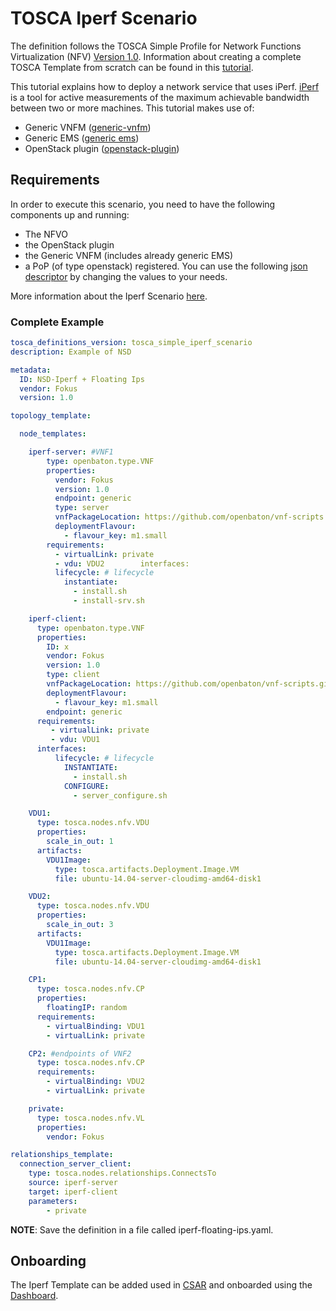 # TOSCA Iperf Scenario

The definition follows the TOSCA Simple Profile for Network Functions Virtualization (NFV) [Version 1.0][tosca-nfv]. Information about creating a complete TOSCA Template from scratch can be found in this [tutorial][ns-template].

This tutorial explains how to deploy a network service that uses iPerf. [iPerf][iperf-website] is a tool for active measurements of the maximum achievable bandwidth between two or more machines.
This tutorial makes use of:

* Generic VNFM ([generic-vnfm][generic-vnfm])
* Generic EMS ([generic ems][ems-github])
* OpenStack plugin ([openstack-plugin][openstack-plugin])

## Requirements

In order to execute this scenario, you need to have the following components up and running:

 * The NFVO
 * the OpenStack plugin
 * the Generic VNFM (includes already generic EMS)
 * a PoP (of type openstack) registered. You can use the following [json descriptor][vim] by changing the values to your needs.
 
More information about the Iperf Scenario [here][iperf-scenario].

### Complete Example


```yaml
tosca_definitions_version: tosca_simple_iperf_scenario
description: Example of NSD

metadata:
  ID: NSD-Iperf + Floating Ips
  vendor: Fokus
  version: 1.0

topology_template:

  node_templates:

    iperf-server: #VNF1
        type: openbaton.type.VNF
        properties:
          vendor: Fokus
          version: 1.0
          endpoint: generic
          type: server
          vnfPackageLocation: https://github.com/openbaton/vnf-scripts.git
          deploymentFlavour:
            - flavour_key: m1.small
        requirements:
          - virtualLink: private
          - vdu: VDU2        interfaces:
          lifecycle: # lifecycle
            instantiate:
              - install.sh
              - install-srv.sh

    iperf-client:
      type: openbaton.type.VNF
      properties:
        ID: x
        vendor: Fokus
        version: 1.0
        type: client
        vnfPackageLocation: https://github.com/openbaton/vnf-scripts.git
        deploymentFlavour:
          - flavour_key: m1.small
        endpoint: generic
      requirements:
         - virtualLink: private
         - vdu: VDU1
      interfaces:
          lifecycle: # lifecycle
            INSTANTIATE:
              - install.sh
            CONFIGURE:
              - server_configure.sh

    VDU1:
      type: tosca.nodes.nfv.VDU
      properties:
        scale_in_out: 1
      artifacts:
        VDU1Image:
          type: tosca.artifacts.Deployment.Image.VM
          file: ubuntu-14.04-server-cloudimg-amd64-disk1

    VDU2:
      type: tosca.nodes.nfv.VDU
      properties:
        scale_in_out: 3
      artifacts:
        VDU1Image:
          type: tosca.artifacts.Deployment.Image.VM
          file: ubuntu-14.04-server-cloudimg-amd64-disk1

    CP1:
      type: tosca.nodes.nfv.CP
      properties:
        floatingIP: random
      requirements:
        - virtualBinding: VDU1
        - virtualLink: private

    CP2: #endpoints of VNF2
      type: tosca.nodes.nfv.CP
      requirements:
        - virtualBinding: VDU2
        - virtualLink: private

    private:
      type: tosca.nodes.nfv.VL
      properties:
        vendor: Fokus

relationships_template:
  connection_server_client: 
    type: tosca.nodes.relationships.ConnectsTo
    source: iperf-server
    target: iperf-client
    parameters:
        - private

```

**NOTE**: Save the definition in a file called iperf-floating-ips.yaml.

## Onboarding

The Iperf Template can be added used in [CSAR][csar] and onboarded using the [Dashboard][dashboard].

<!------------
References
-------------->
[tosca-nfv]: http://docs.oasis-open.org/tosca/tosca-nfv/v1.0/tosca-nfv-v1.0.html
[ETSI-MANO]: https://www.etsi.org/deliver/etsi_gs/NFV-MAN/001_099/001/01.01.01_60/gs_NFV-MAN001v010101p.pdf
[TOSCA-simple-YAML]: http://docs.oasis-open.org/tosca/TOSCA-Simple-Profile-YAML/v1.0/csprd01/TOSCA-Simple-Profile-YAML-v1.0-csprd01.html#_Toc430015766

[iperf-TOSCA]:images/iperf.png

[vnfr-states]:vnfr-states
[vnfm-generic]: vnfm-generic
[nsd-doc]:ns-descriptor
[vnf-package]:vnf-package
[vim-doc]:vim-instance
[dummy-NSR]:dummy-NSR
[iperf-scenario]:iperf-NSR
[cli]: nfvo-how-to-use-cli
[dashboard]: nfvo-how-to-use-gui
[iperf-client-server]:images/use-case-example-iperf-client-server.png
[sequence-diagram-os-vnfm-ems]:images/use-case-example-sequence-diagram-os-vnfm-ems.png
[nsd-doc]:ns-descripto
[iperf]:https://iperf.fr
[generic-vnfm]:https://github.com/openbaton/generic-vnfm
[openstack-plugin]:https://github.com/openbaton/openstack-plugin
[vim]: descriptors/vim-instance/openstack-vim-instance.json
[iperf-nsd-privateIPs]: descriptors/tutorial-iperf-NSR/tutorial-iperf-NSR-privateIPs.json
[iperf-nsd-floatingIPs]: descriptors/tutorial-iperf-NSR/tutorial-iperf-NSR-floatingIPs.json
[nsd-deployment]: images/tutorials/tutorial-iperf-NSR/nsd-deploy.png
[nsd-onboarding]: images/tutorials/tutorial-iperf-NSR/nsd-onboarding.png
[ems-github]: https://github.com/openbaton/ems/tree/master
[iperf-website]:https://iperf.fr
[ns-template]:tosca-nsd
[csar]:tosca-CSAR-onboarding
[dashboard]:nfvo-how-to-use-gui

<!---
Script for open external links in a new tab
-->
<script type="text/javascript" charset="utf-8">
      // Creating custom :external selector
      $.expr[':'].external = function(obj){
          return !obj.href.match(/^mailto\:/)
                  && (obj.hostname != location.hostname);
      };
      $(function(){
        $('a:external').addClass('external');
        $(".external").attr('target','_blank');
      })
</script>




